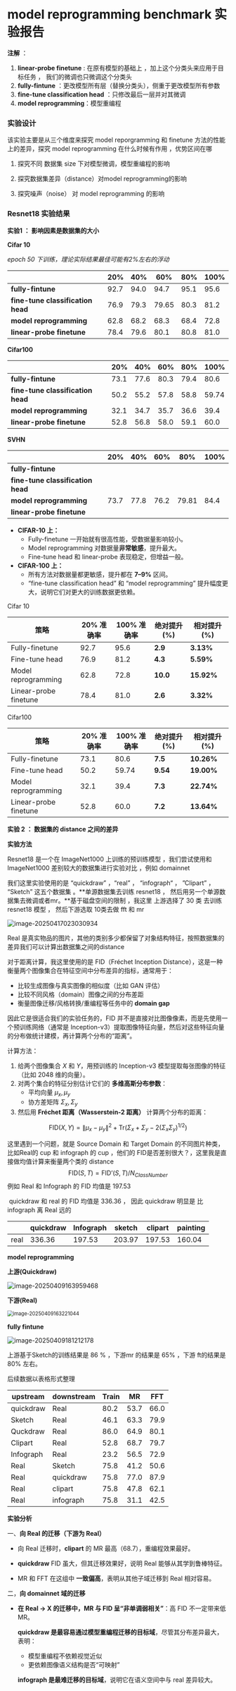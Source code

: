 # model reprogramming benchmark  实验报告



**注解** ： 

1. **linear-probe finetune** :  在原有模型的基础上 ，加上这个分类头来应用于目标任务 ， 我们的微调也只微调这个分类头 
2. **fully-fintune** ：更改模型所有层（替换分类头），侧重于更改模型所有参数
3. **fine-tune classification head** ：只修改最后一层并对其微调
4. **model reprogramming**：模型重编程



### 实验设计

该实验主要是从三个维度来探究 model reporgramming 和 finetune 方法的性能上的差异，探究 model reprogramming 在什么时候有作用 ，优势区间在哪 

1. 探究不同 数据集 size 下对模型微调，模型重编程的影响 

2. 探究数据集差异（distance）对model reprogramming的影响 

3. 探究噪声（noise） 对 model reprogramming 的影响 

   



### Resnet18 实验结果

**实验1 ： 影响因素是数据集的大小**

**Cifar 10** 

*epoch 50 下训练，理论实际结果最佳可能有2%左右的浮动*

|                                   | 20%  | 40%  | 60%   | 80%  | 100% |
| --------------------------------- | ---- | ---- | ----- | ---- | ---- |
| **fully-fintune**                 | 92.7 | 94.0 | 94.7  | 95.1 | 95.6 |
| **fine-tune classification head** | 76.9 | 79.3 | 79.65 | 80.3 | 81.2 |
| **model reprogramming**           | 62.8 | 68.2 | 68.3  | 68.4 | 72.8 |
| **linear-probe finetune**         | 78.4 | 79.6 | 80.1  | 80.8 | 81.0 |

**Cifar100**

|                                   | 20%  | 40%  | 60%  | 80%  | 100%  |
| --------------------------------- | ---- | ---- | ---- | ---- | ----- |
| **fully-fintune**                 | 73.1 | 77.6 | 80.3 | 79.4 | 80.6  |
| **fine-tune classification head** | 50.2 | 55.2 | 57.8 | 58.8 | 59.74 |
| **model reprogramming**           | 32.1 | 34.7 | 35.7 | 36.6 | 39.4  |
| **linear-probe finetune**         | 52.8 | 56.8 | 58.0 | 59.1 | 60.0  |



**SVHN**

|                                   | 20%  | 40%  | 60%  | 80%   | 100% |
| --------------------------------- | ---- | ---- | ---- | ----- | ---- |
| **fully-fintune**                 |      |      |      |       |      |
| **fine-tune classification head** |      |      |      |       |      |
| **model reprogramming**           | 73.7 | 77.8 | 76.2 | 79.81 | 84.4 |
| **linear-probe finetune**         |      |      |      |       |      |



- **CIFAR-10 上：**
  - Fully-finetune 一开始就有很高性能，受数据量影响较小。
  - Model reprogramming 对数据量**非常敏感**，提升最大。
  - Fine-tune head 和 linear-probe 表现稳定，但增益一般。
- **CIFAR-100 上：**
  - 所有方法对数据量都更敏感，提升都在 **7–9%** 区间。
  - “fine-tune classification head” 和 “model reprogramming” 提升幅度更大，说明它们对更大的训练数据更依赖。

Cifar 10

| 策略                  | 20% 准确率 | 100% 准确率 | 绝对提升 (%) | 相对提升 (%) |
| --------------------- | ---------- | ----------- | ------------ | ------------ |
| Fully-finetune        | 92.7       | 95.6        | **2.9**      | **3.13%**    |
| Fine-tune head        | 76.9       | 81.2        | **4.3**      | **5.59%**    |
| Model reprogramming   | 62.8       | 72.8        | **10.0**     | **15.92%**   |
| Linear-probe finetune | 78.4       | 81.0        | **2.6**      | **3.32%**    |

Cifar100

| 策略                  | 20% 准确率 | 100% 准确率 | 绝对提升 (%) | 相对提升 (%) |
| --------------------- | ---------- | ----------- | ------------ | ------------ |
| Fully-finetune        | 73.1       | 80.6        | **7.5**      | **10.26%**   |
| Fine-tune head        | 50.2       | 59.74       | **9.54**     | **19.00%**   |
| Model reprogramming   | 32.1       | 39.4        | **7.3**      | **22.74%**   |
| Linear-probe finetune | 52.8       | 60.0        | **7.2**      | **13.64%**   |





**实验 2 ： 数据集的 distance 之间的差异** 

**实验方法**

Resnet18 是一个在 ImageNet1000 上训练的预训练模型 ，我们尝试使用和  ImageNet1000 差别较大的数据集进行实验对比 ，例如 domainnet 

我们这里实验使用的是 “quickdraw” ，“real” ， “infograph“ ， ”Clipart” ， “Sketch”
这五个数据集 。**单源数据集去训练 resnet18 ， 然后用另一个单源数据集去微调或者mr。**基于磁盘空间的限制 ，我这里 上游选择了 30 类 去训练 resnet18 模型 ， 然后下游选取 10类去做 fft 和 mr 

![image-20250417023030934](G:/model%20reprogramming/model_reprogramming_benchmark/assets/image-20250417023030934.png)



Real 是真实物品的图片，其他的类别多少都保留了对象结构特征，按照数据集的差异我们可以计算出数据集之间的distance

对于距离计算，我这里使用的是 FID（Fréchet Inception Distance），这是一种衡量两个图像集合在特征空间中分布差异的指标，通常用于：

- 比较生成图像与真实图像的相似度（比如 GAN 评估）
- 比较不同风格（domain）图像之间的分布差距
- 衡量图像迁移/风格转换/重编程等任务中的 **domain gap**

因此它是很适合我们的实验任务的，FID 并不是直接对比图像像素，而是先使用一个预训练网络（通常是 Inception-v3）提取图像特征向量，然后对这些特征向量的分布做统计建模，再计算两个分布的“距离”。

计算方法：

1. 给两个图像集合 $X$ 和 $Y$，用预训练的 Inception-v3 模型提取每张图像的特征（比如 2048 维的向量）。
2. 对两个集合的特征分别估计它们的 **多维高斯分布参数**：
   - 平均向量 $\mu_x, \mu_y$
   - 协方差矩阵 $\Sigma_x, \Sigma_y$
3. 然后用 **Fréchet 距离（Wasserstein-2 距离）** 计算两个分布的距离：

$$
\text{FID}(X, Y) = \| \mu_x - \mu_y \|^2 + \text{Tr} \left( \Sigma_x + \Sigma_y - 2(\Sigma_x \Sigma_y)^{1/2} \right)
$$

这里遇到一个问题，就是 Source Domain 和 Target Domain 的不同图片种类，比如Real的 cup 和 infograph 的 cup ，他们的 FID是否差别很大？，这里我是直接做均值计算来衡量两个类的 distance 
$$
\text{FID}(S, T) = \text{FID'}(S, T)/N_{ClassNumber}
$$
例如 Real 和 Infograph 的 FID 均值是 197.53

​	quickdraw 和 real 的 FID 均值是 336.36 ， 因此 quickdraw 明显是 比 infograph 离 Real 远的 

|      | **quickdraw** | Infograph | sketch | clipart | painting |
| ---- | ------------- | --------- | ------ | ------- | -------- |
| real | 336.36        | 197.53    | 203.97 | 197.53  | 160.04   |





**model reprogramming**

**上游(Quickdraw)**

![image-20250409163959468](G:/model%20reprogramming/model_reprogramming_benchmark/assets/image-20250409163959468.png)



**下游(Real)**

<img src="G:/model%20reprogramming/model_reprogramming_benchmark/assets/image-20250409163221044.png" alt="image-20250409163221044" style="zoom: 80%;" />



**fully fintune**

![image-20250409181212178](G:/model%20reprogramming/model_reprogramming_benchmark/assets/image-20250409181212178.png)



上游基于Sketch的训练结果是 86 % ，下游mr 的结果是 65% ，下游 ft的结果是 80% 左右。



后续数据以表格形式整理 

| upstream  | downstream | Train | MR   | FFT  |
| --------- | ---------- | ----- | ---- | ---- |
| quickdraw | Real       | 80.2  | 53.7 | 66.0 |
| Sketch    | Real       | 46.1  | 63.3 | 79.9 |
| Quckdraw  | Real       | 86.0  | 64.9 | 80.1 |
| Clipart   | Real       | 52.8  | 68.7 | 79.7 |
| Infograph | Real       | 23.2  | 56.5 | 72.9 |
| Real      | Sketch     | 75.8  | 41.2 | 50.6 |
| Real      | quickdraw  | 75.8  | 77.0 | 87.9 |
| Real      | clipart    | 75.8  | 47.8 | 62.1 |
| Real      | infograph  | 75.8  | 31.1 | 42.5 |

**实验分析**

一、**向 Real 的迁移（下游为 Real）**

- 向 Real 迁移时，**clipart** 的 MR 最高（68.7），重编程效果最好。

- **quickdraw** FID 虽大，但其迁移效果好，说明 Real 能够从其学到鲁棒特征。

- MR 和 FFT 在这组中 **一致偏高**，表明从其他子域迁移到 Real 相对容易。

二，**向 domainnet 域的迁移**

- **在 Real → X 的迁移中，MR 与 FID 呈“非单调弱相关”**：高 FID 不一定带来低 MR。

  **quickdraw 是最容易通过模型重编程迁移的目标域**，尽管其分布差异最大，表明：

  - 模型重编程不依赖视觉近似
  - 更依赖图像语义结构是否“可映射”

  **infograph 是最难迁移的目标域**，说明它在语义空间中与 real 差异较大。



